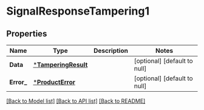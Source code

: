 # SignalResponseTampering1

## Properties
Name | Type | Description | Notes
------------ | ------------- | ------------- | -------------
**Data** | [***TamperingResult**](TamperingResult.md) |  | [optional] [default to null]
**Error_** | [***ProductError**](ProductError.md) |  | [optional] [default to null]

[[Back to Model list]](../README.md#documentation-for-models) [[Back to API list]](../README.md#documentation-for-api-endpoints) [[Back to README]](../README.md)

